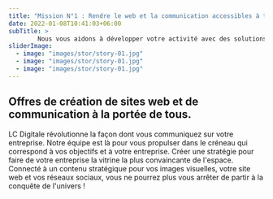 ```yaml
---
title: "Mission N°1 : Rendre le web et la communication accessibles à toutes les entreprises."
date: 2022-01-08T10:41:03+06:00
subTitle: >
        Nous vous aidons à développer votre activité avec des solutions de creation de site web de communication adaptées à tous les métiers et aux meilleurs tarifs.
sliderImage:
  - image: "images/stor/story-01.jpg"
  - image: "images/stor/story-01.jpg"
  - image: "images/stor/story-01.jpg"
---
```

## Offres de création de sites web et de communication à la portée de tous.

LC Digitale révolutionne la façon dont vous communiquez sur votre entreprise. Notre équipe est là pour vous propulser dans le créneau qui correspond à vos objectifs et à votre entreprise.
Créer une stratégie pour faire de votre entreprise la vitrine la plus convaincante de l'espace.
Connecté à un contenu stratégique pour vos images visuelles, votre site web et vos réseaux sociaux, vous ne pourrez plus vous arrêter de partir à la conquête de l'univers !
